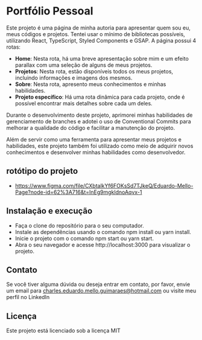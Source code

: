 # Portfólio Pessoal
Este projeto é uma página de minha autoria para apresentar quem sou eu, meus códigos e projetos. Tentei usar o mínimo de bibliotecas possíveis, utilizando React, TypeScript, Styled Components e GSAP. A página possui 4 rotas:

- **Home**: Nesta rota, há uma breve apresentação sobre mim e um efeito parallax com uma seleção de alguns de meus projetos.
- **Projetos**: Nesta rota, estão disponíveis todos os meus projetos, incluindo informações e imagens dos mesmos.
- **Sobre**: Nesta rota, apresento meus conhecimentos e minhas habilidades.
- **Projeto específico**: Há uma rota dinâmica para cada projeto, onde é possível encontrar mais detalhes sobre cada um deles.

Durante o desenvolvimento deste projeto, aprimorei minhas habilidades de gerenciamento de branches e adotei o uso de Conventional Commits
para melhorar a qualidade do código e facilitar a manutenção do projeto.

Além de servir como uma ferramenta para apresentar meus projetos e habilidades, este
projeto também foi utilizado como meio de adquirir novos conhecimentos
e desenvolver minhas habilidades como desenvolvedor.

## rotótipo do projeto
- https://www.figma.com/file/CXbtalkYf6FOKsSd7TJkeQ/Eduardo-Mello-Page?node-id=62%3A716&t=InEg9mgkldnoAqvx-1

## Instalação e execução
- Faça o clone do repositório para o seu computador.
- Instale as dependências usando o comando npm install ou yarn install.
- Inicie o projeto com o comando npm start ou yarn start.
- Abra o seu navegador e acesse http://localhost:3000 para visualizar o projeto.

## Contato
Se você tiver alguma dúvida ou deseja entrar em contato, por
favor, envie um email para charles.eduardo.mello.guimaraes@hotmail.com ou visite meu perfil no LinkedIn

## Licença
Este projeto está licenciado sob a licença MIT
